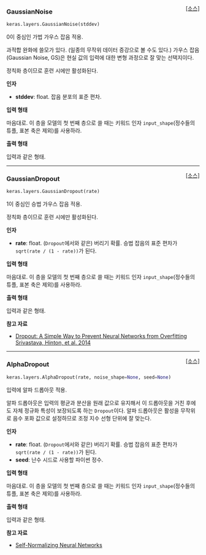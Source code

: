 <span style="float:right;">[[소스]](https://github.com/keras-team/keras/blob/master/keras/layers/noise.py#L14)</span>
### GaussianNoise

```python
keras.layers.GaussianNoise(stddev)
```

0이 중심인 가법 가우스 잡음 적용.

과적합 완화에 쓸모가 있다.
(일종의 무작위 데이터 증강으로 볼 수도 있다.)
가우스 잡음(Gaussian Noise, GS)은
현실 값의 입력에 대한 변형 과정으로
잘 맞는 선택지이다.

정칙화 층이므로 훈련 시에만 활성화된다.

__인자__

- __stddev__: float. 잡음 분포의 표준 편차.

__입력 형태__

마음대로. 이 층을 모델의 첫 번째 층으로 쓸 때는
키워드 인자 `input_shape`(정수들의 튜플, 표본 축은
제외)를 사용하라.

__출력 형태__

입력과 같은 형태.

----

<span style="float:right;">[[소스]](https://github.com/keras-team/keras/blob/master/keras/layers/noise.py#L58)</span>
### GaussianDropout

```python
keras.layers.GaussianDropout(rate)
```

1이 중심인 승법 가우스 잡음 적용.

정칙화 층이므로 훈련 시에만 활성화된다.

__인자__

- __rate__: float. (`Dropout`에서와 같은) 버리기 확률.
    승법 잡음의 표준 편차가
    `sqrt(rate / (1 - rate))`가 된다.

__입력 형태__

마음대로. 이 층을 모델의 첫 번째 층으로 쓸 때는
키워드 인자 `input_shape`(정수들의 튜플, 표본 축은
제외)를 사용하라.

__출력 형태__

입력과 같은 형태.

__참고 자료__

- [Dropout: A Simple Way to Prevent Neural Networks from Overfitting Srivastava, Hinton, et al. 2014](http://www.cs.toronto.edu/~rsalakhu/papers/srivastava14a.pdf)

----

<span style="float:right;">[[소스]](https://github.com/keras-team/keras/blob/master/keras/layers/noise.py#L105)</span>
### AlphaDropout

```python
keras.layers.AlphaDropout(rate, noise_shape=None, seed=None)
```

입력에 알파 드롭아웃 적용.

알파 드롭아웃은 입력의 평균과 분산을 원래 값으로 유지해서
이 드롭아웃을 거친 후에도 자체 정규화 특성이 보장되도록 하는
`Dropout`이다.
알파 드롭아웃은 활성을 무작위로 음수 포화 값으로 설정하므로
조정 지수 선형 단위에 잘 맞는다.

__인자__

- __rate__: float. (`Dropout`에서와 같은) 버리기 확률.
    승법 잡음의 표준 편차가
    `sqrt(rate / (1 - rate))`가 된다.
- __seed__: 난수 시드로 사용할 파이썬 정수.

__입력 형태__

마음대로. 이 층을 모델의 첫 번째 층으로 쓸 때는
키워드 인자 `input_shape`(정수들의 튜플, 표본 축은
제외)를 사용하라.

__출력 형태__

입력과 같은 형태.

__참고 자료__

- [Self-Normalizing Neural Networks](https://arxiv.org/abs/1706.02515)
